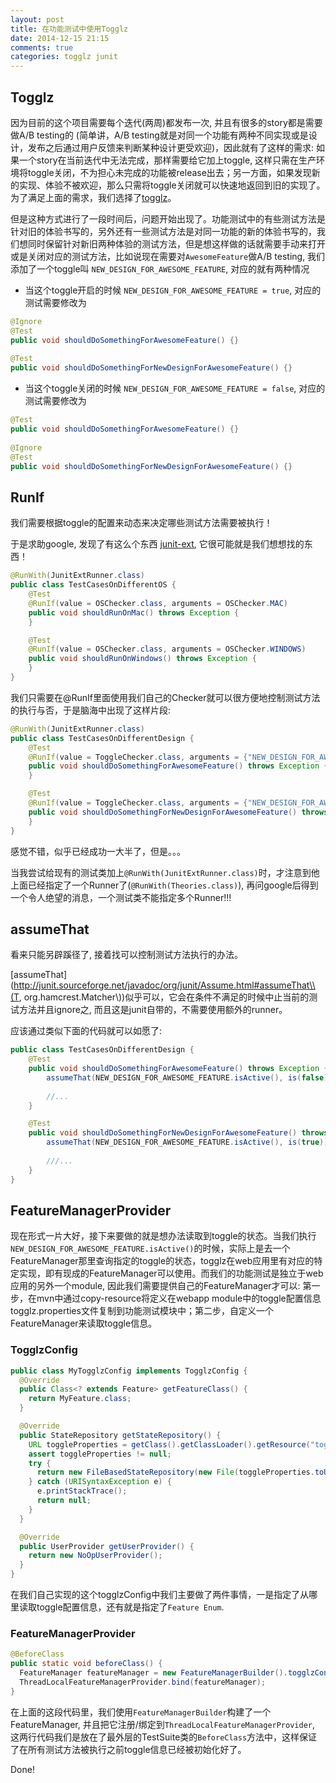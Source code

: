 ```yaml
---
layout: post
title: 在功能测试中使用Togglz
date: 2014-12-15 21:15
comments: true
categories: togglz junit
---
```

## Togglz

因为目前的这个项目需要每个迭代(两周)都发布一次, 并且有很多的story都是需要做A/B testing的 (简单讲，A/B testing就是对同一个功能有两种不同实现或是设计，发布之后通过用户反馈来判断某种设计更受欢迎)，因此就有了这样的需求: 如果一个story在当前迭代中无法完成，那样需要给它加上toggle, 这样只需在生产环境将toggle关闭，不为担心未完成的功能被release出去；另一方面，如果发现新的实现、体验不被欢迎，那么只需将toggle关闭就可以快速地返回到旧的实现了。为了满足上面的需求，我们选择了[togglz](http://www.togglz.org/)。

但是这种方式进行了一段时间后，问题开始出现了。功能测试中的有些测试方法是针对旧的体验书写的，另外还有一些测试方法是对同一功能的新的体验书写的，我们想同时保留针对新旧两种体验的测试方法，但是想这样做的话就需要手动来打开或是关闭对应的测试方法，比如说现在需要对`AwesomeFeature`做A/B testing, 我们添加了一个toggle叫 `NEW_DESIGN_FOR_AWESOME_FEATURE`, 对应的就有两种情况

* 当这个toggle开启的时候 `NEW_DESIGN_FOR_AWESOME_FEATURE = true`, 对应的测试需要修改为

``` java
@Ignore
@Test
public void shouldDoSomethingForAwesomeFeature() {}
		
@Test
public void shouldDoSomethingForNewDesignForAwesomeFeature() {}
```
		
* 当这个toggle关闭的时候 `NEW_DESIGN_FOR_AWESOME_FEATURE = false`, 对应的测试需要修改为
	
``` java
@Test
public void shouldDoSomethingForAwesomeFeature() {}
		
@Ignore
@Test
public void shouldDoSomethingForNewDesignForAwesomeFeature() {}
```

## RunIf

我们需要根据toggle的配置来动态来决定哪些测试方法需要被执行！

于是求助google, 发现了有这么个东西 [junit-ext](https://code.google.com/p/junit-ext/), 它很可能就是我们想想找的东西！

``` java
@RunWith(JunitExtRunner.class)
public class TestCasesOnDifferentOS {
    @Test
    @RunIf(value = OSChecker.class, arguments = OSChecker.MAC)
    public void shouldRunOnMac() throws Exception {
    }

    @Test
    @RunIf(value = OSChecker.class, arguments = OSChecker.WINDOWS)
    public void shouldRunOnWindows() throws Exception {
	}
}
```

我们只需要在@RunIf里面使用我们自己的Checker就可以很方便地控制测试方法的执行与否，于是脑海中出现了这样片段:

``` java
@RunWith(JunitExtRunner.class)
public class TestCasesOnDifferentDesign {
    @Test
    @RunIf(value = ToggleChecker.class, arguments = {"NEW_DESIGN_FOR_AWESOME_FEATURE", "false"})
    public void shouldDoSomethingForAwesomeFeature() throws Exception {
    }

    @Test
    @RunIf(value = ToggleChecker.class, arguments = {"NEW_DESIGN_FOR_AWESOME_FEATURE", "true"})
    public void shouldDoSomethingForNewDesignForAwesomeFeature() throws Exception {
	}
}
```
感觉不错，似乎已经成功一大半了，但是。。。

当我尝试给现有的测试类加上`@RunWith(JunitExtRunner.class)`时，才注意到他上面已经指定了一个Runner了(`@RunWith(Theories.class)`), 再问google后得到一个令人绝望的消息，一个测试类不能指定多个Runner!!!

## assumeThat

看来只能另辟蹊径了, 接着找可以控制测试方法执行的办法。

[assumeThat](http://junit.sourceforge.net/javadoc/org/junit/Assume.html#assumeThat\\(T, org.hamcrest.Matcher\\\))似乎可以，它会在条件不满足的时候中止当前的测试方法并且ignore之, 而且这是junit自带的，不需要使用额外的runner。

应该通过类似下面的代码就可以如愿了:

``` java
public class TestCasesOnDifferentDesign {
    @Test
    public void shouldDoSomethingForAwesomeFeature() throws Exception {
    	assumeThat(NEW_DESIGN_FOR_AWESOME_FEATURE.isActive(), is(false));
    	
    	//...
    }

    @Test
    public void shouldDoSomethingForNewDesignForAwesomeFeature() throws Exception {
    	assumeThat(NEW_DESIGN_FOR_AWESOME_FEATURE.isActive(), is(true));
    	
    	///...
	}
}
```

## FeatureManagerProvider
现在形式一片大好，接下来要做的就是想办法读取到toggle的状态。当我们执行 `NEW_DESIGN_FOR_AWESOME_FEATURE.isActive()`的时候，实际上是去一个FeatureManager那里查询指定的toggle的状态，togglz在web应用里有对应的特定实现，即有现成的FeatureManager可以使用。而我们的功能测试是独立于web应用的另外一个module, 因此我们需要提供自己的FeatureManager才可以: 第一步，在mvn中通过copy-resource将定义在webapp module中的toggle配置信息 togglz.properties文件复制到功能测试模块中；第二步，自定义一个FeatureManager来读取toggle信息。

### TogglzConfig
``` java
public class MyTogglzConfig implements TogglzConfig {
  @Override
  public Class<? extends Feature> getFeatureClass() {
    return MyFeature.class;
  }

  @Override
  public StateRepository getStateRepository() {
    URL toggleProperties = getClass().getClassLoader().getResource("togglz.properties");
    assert toggleProperties != null;
    try {
      return new FileBasedStateRepository(new File(toggleProperties.toURI()));
    } catch (URISyntaxException e) {
      e.printStackTrace();
      return null;
    }
  }

  @Override
  public UserProvider getUserProvider() {
    return new NoOpUserProvider();
  }
}
```
在我们自己实现的这个togglzConfig中我们主要做了两件事情，一是指定了从哪里读取toggle配置信息，还有就是指定了`Feature Enum`.

### FeatureManagerProvider
``` java
@BeforeClass
public static void beforeClass() {
  FeatureManager featureManager = new FeatureManagerBuilder().togglzConfig(new MyTogglzConfig()).build();
  ThreadLocalFeatureManagerProvider.bind(featureManager);
}
```
在上面的这段代码里，我们使用`FeatureManagerBuilder`构建了一个FeatureManager, 并且把它注册/绑定到`ThreadLocalFeatureManagerProvider`, 这两行代码我们是放在了最外层的TestSuite类的`BeforeClass`方法中，这样保证了在所有测试方法被执行之前toggle信息已经被初始化好了。

Done!